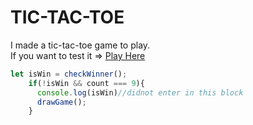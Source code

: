 # TIC-TAC-TOE

I made a tic-tac-toe game to play.  
If you want to test it => [Play Here](https://tic-tac-toe-prabin.vercel.app/)

```javascript
let isWin = checkWinner();
    if(!isWin && count === 9){
      console.log(isWin)//didnot enter in this block
      drawGame();
    }
